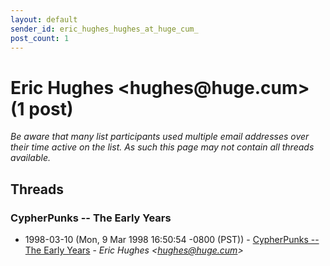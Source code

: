 ```yaml
---
layout: default
sender_id: eric_hughes_hughes_at_huge_cum_
post_count: 1
---
```


# Eric Hughes <hughes<span>@</span>huge.cum> (1 post)

_Be aware that many list participants used multiple email addresses over their time active on the list. As such this page may not contain all threads available._

## Threads

### CypherPunks -- The Early Years
+ 1998-03-10 (Mon, 9 Mar 1998 16:50:54 -0800 (PST)) - [CypherPunks -- The Early Years](/archive/1998/03/f1088d5b6ceb4aed446c52025e9e69b00570a1cc8b6ba6e0af0c1f9810175faf) - _Eric Hughes \<hughes@huge.cum\>_

